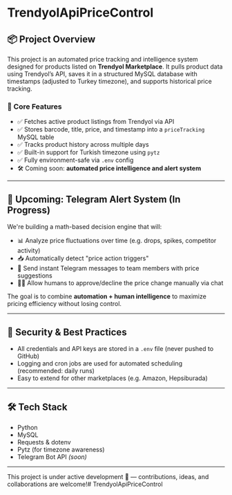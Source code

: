 # TrendyolApiPriceControl

## 📦 Project Overview

This project is an automated price tracking and intelligence system designed for products listed on **Trendyol Marketplace**. It pulls product data using Trendyol’s API, saves it in a structured MySQL database with timestamps (adjusted to Turkey timezone), and supports historical price tracking.

### 🧠 Core Features

- ✅ Fetches active product listings from Trendyol via API
- ✅ Stores barcode, title, price, and timestamp into a `priceTracking` MySQL table
- ✅ Tracks product history across multiple days
- ✅ Built-in support for Turkish timezone using `pytz`
- ✅ Fully environment-safe via `.env` config
- 🛠️ Coming soon: **automated price intelligence and alert system**

---

## 📡 Upcoming: Telegram Alert System (In Progress)

We're building a math-based decision engine that will:

- 📊 Analyze price fluctuations over time (e.g. drops, spikes, competitor activity)
- 📥 Automatically detect "price action triggers"
- 📲 Send instant Telegram messages to team members with price suggestions
- 🙋‍♂️ Allow humans to approve/decline the price change manually via chat

The goal is to combine **automation + human intelligence** to maximize pricing efficiency without losing control.

---

## 🔐 Security & Best Practices

- All credentials and API keys are stored in a `.env` file (never pushed to GitHub)
- Logging and cron jobs are used for automated scheduling (recommended: daily runs)
- Easy to extend for other marketplaces (e.g. Amazon, Hepsiburada)

---

## 🛠️ Tech Stack

- Python  
- MySQL  
- Requests & dotenv  
- Pytz (for timezone awareness)  
- Telegram Bot API *(soon)*

---

This project is under active development 🚧 — contributions, ideas, and collaborations are welcome!# TrendyolApiPriceControl
